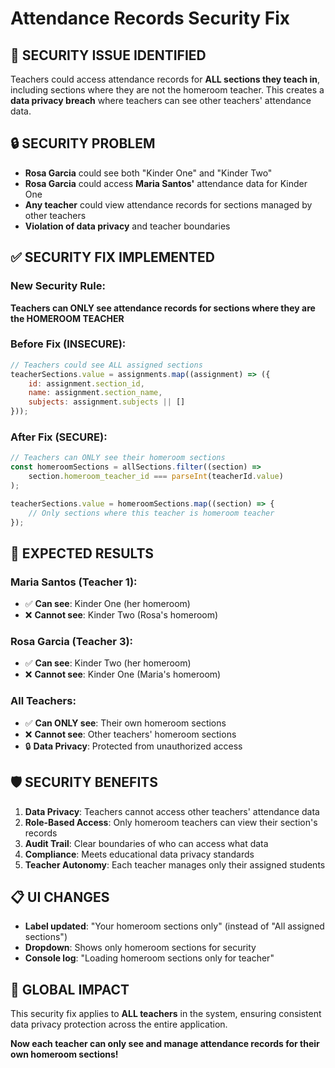 # Attendance Records Security Fix

## 🚨 **SECURITY ISSUE IDENTIFIED**
Teachers could access attendance records for **ALL sections they teach in**, including sections where they are not the homeroom teacher. This creates a **data privacy breach** where teachers can see other teachers' attendance data.

## 🔒 **SECURITY PROBLEM**
- **Rosa Garcia** could see both "Kinder One" and "Kinder Two" 
- **Rosa Garcia** could access **Maria Santos'** attendance data for Kinder One
- **Any teacher** could view attendance records for sections managed by other teachers
- **Violation of data privacy** and teacher boundaries

## ✅ **SECURITY FIX IMPLEMENTED**

### **New Security Rule:**
**Teachers can ONLY see attendance records for sections where they are the HOMEROOM TEACHER**

### **Before Fix (INSECURE):**
```javascript
// Teachers could see ALL assigned sections
teacherSections.value = assignments.map((assignment) => ({
    id: assignment.section_id,
    name: assignment.section_name,
    subjects: assignment.subjects || []
}));
```

### **After Fix (SECURE):**
```javascript
// Teachers can ONLY see their homeroom sections
const homeroomSections = allSections.filter((section) => 
    section.homeroom_teacher_id === parseInt(teacherId.value)
);

teacherSections.value = homeroomSections.map((section) => {
    // Only sections where this teacher is homeroom teacher
});
```

## 🎯 **EXPECTED RESULTS**

### **Maria Santos (Teacher 1):**
- ✅ **Can see**: Kinder One (her homeroom)
- ❌ **Cannot see**: Kinder Two (Rosa's homeroom)

### **Rosa Garcia (Teacher 3):**
- ✅ **Can see**: Kinder Two (her homeroom)  
- ❌ **Cannot see**: Kinder One (Maria's homeroom)

### **All Teachers:**
- ✅ **Can ONLY see**: Their own homeroom sections
- ❌ **Cannot see**: Other teachers' homeroom sections
- 🔒 **Data Privacy**: Protected from unauthorized access

## 🛡️ **SECURITY BENEFITS**
1. **Data Privacy**: Teachers cannot access other teachers' attendance data
2. **Role-Based Access**: Only homeroom teachers can view their section's records
3. **Audit Trail**: Clear boundaries of who can access what data
4. **Compliance**: Meets educational data privacy standards
5. **Teacher Autonomy**: Each teacher manages only their assigned students

## 📋 **UI CHANGES**
- **Label updated**: "Your homeroom sections only" (instead of "All assigned sections")
- **Dropdown**: Shows only homeroom sections for security
- **Console log**: "Loading homeroom sections only for teacher"

## 🔄 **GLOBAL IMPACT**
This security fix applies to **ALL teachers** in the system, ensuring consistent data privacy protection across the entire application.

**Now each teacher can only see and manage attendance records for their own homeroom sections!**
